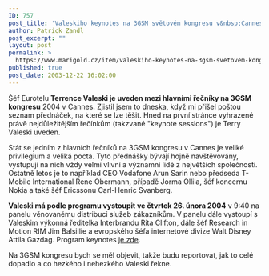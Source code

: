 ```yaml
---
ID: 757
post_title: 'Valeskiho keynotes na 3GSM světovém kongresu v&nbsp;Cannes'
author: Patrick Zandl
post_excerpt: ""
layout: post
permalink: >
  https://www.marigold.cz/item/valeskiho-keynotes-na-3gsm-svetovem-kongresu-v-cannes
published: true
post_date: 2003-12-22 16:02:00
---
```

<P>Šéf Eurotelu <STRONG>Terrence Valeski je uveden mezi hlavními řečníky na 3GSM kongresu</STRONG> 2004 v Cannes. Zjistil jsem to dneska, když mi přišel poštou seznam přednáček, na které se lze těšit. Hned na první stránce vyhrazené právě nejdůležitějším řečínkům (takzvané "keynote sessions") je Terry Valeski uveden. </P>
<P>Stát se jedním z hlavních řečníků na 3GSM kongresu v Cannes je veliké privilegium a veliká pocta. Tyto přednášky bývají hojně navštěvovány, vystupují na nich vždy velmi vlivní a významní lidé z největších společností. Ostatně letos je to například CEO Vodafone Arun Sarin nebo předseda T-Mobile International Rene Obermann, případě Jorma Ollila, šéf koncernu Nokia a také šéf Ericssonu Carl-Henric Svanberg.</P>
<P><STRONG>Valeski má podle programu vystoupit ve čtvrtek 26. února 2004</STRONG> v 9:40 na panelu věnovanému distribuci služeb zákazníkům. V panelu dále vystoupí s Valeskim výkonná ředitelka Interbrandu Rita Clifton, dále šéf Research in Motion RIM Jim Balsillie a evropského šéfa internetové divize Walt Disney Attila Gazdag. Program keynotes <A href="http://www.3gsmworldcongress.com/congress/default.asp?url=agenda_keynotes" target=_blank>je zde</A>. </P>
<P>Na 3GSM kongresu bych se měl objevit, takže budu reportovat, jak to celé dopadlo a co hezkého i nehezkého Valeski řekne. </P>